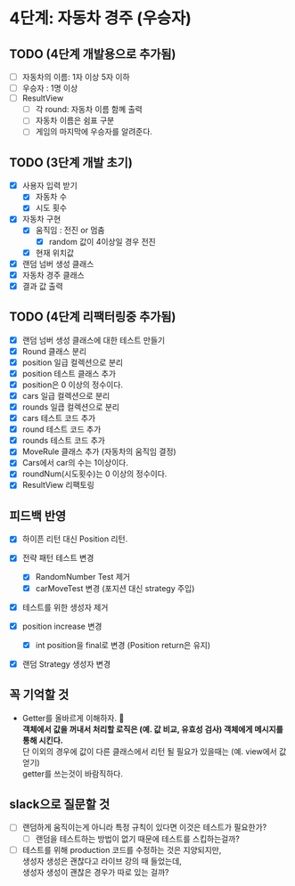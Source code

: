 # 4단계: 자동차 경주 (우승자)

## TODO (4단계 개발용으로 추가됨)
- [ ] 자동차의 이름: 1자 이상 5자 이하
- [ ] 우승자 : 1명 이상
- [ ] ResultView
  - [ ] 각 round: 자동차 이름 함꼐 출력
  - [ ] 자동차 이름은 쉼표 구분
  - [ ] 게임의 마지막에 우승자를 알려준다.
  
## TODO (3단계 개발 초기)

- [X] 사용자 입력 받기
  - [X] 자동차 수
  - [X] 시도 횟수
- [X] 자동차 구현
  - [X] 움직임 : 전진 or 멈춤
    - [X] random 값이 4이상일 경우 전진
  - [X] 현재 위치값
- [X] 랜덤 넘버 생성 클래스
- [X] 자동차 경주 클래스
-[X] 결과 값 출력

## TODO (4단계 리팩터링중 추가됨)
- [X] 랜덤 넘버 생성 클래스에 대한 테스트 만들기 
- [X] Round 클래스 분리
- [X] position 일급 컬렉션으로 분리
- [X] position 테스트 클래스 추가
- [X] position은 0 이상의 정수이다. 
- [X] cars 일급 컬렉션으로 분리
- [X] rounds 일큽 컬렉션으로 분리
- [X] cars 테스트 코드 추가
- [X] round 테스트 코드 추가
- [X] rounds 테스트 코드 추가
- [X] MoveRule 클래스 추가 (자동차의 움직임 결정)
- [X] Cars에서 car의 수는 1이상이다.
- [X] roundNum(시도횟수)는 0 이상의 정수이다. 
- [X] ResultView 리팩토링

## 피드백 반영 
- [X] 하이픈 리턴 대신 Position 리턴. 
- [X] 전략 패턴 테스트 변경
   - [X] RandomNumber Test 제거
   - [X] carMoveTest 변경 (포지션 대신 strategy 주입)
- [X] 테스트를 위한 생성자 제거
- [X] position increase 변경
  - [X] int position을 final로 변경 (Position return은 유지)
- [X] 랜덤 Strategy 생성자 변경
  

## 꼭 기억할 것 
- Getter를 올바르게 이해하자. 🐣  
  **객체에서 값을 꺼내서 처리할 로직은 (예. 값 비교, 유효성 검사) 객체에게 메시지를 통해 시킨다.**   
  단 이외의 경우에 값이 다른 클래스에서 리턴 될 필요가 있을때는 (예. view에서 값 얻기)  
  getter를 쓰는것이 바람직하다.   
  
## slack으로 질문할 것
- [ ] 랜덤하게 움직이는게 아니라 특정 규칙이 있다면 이것은 테스트가 필요한가?  
  - [ ] 랜덤을 테스트하는 방법이 없기 때문에 테스트를 스킵하는걸까?
- [ ] 테스트를 위해 production 코드를 수정하는 것은 지양되지만,  
  생성자 생성은 괜찮다고 라이브 강의 때 들었는데,   
  생성자 생성이 괜찮은 경우가 따로 있는 걸까?
